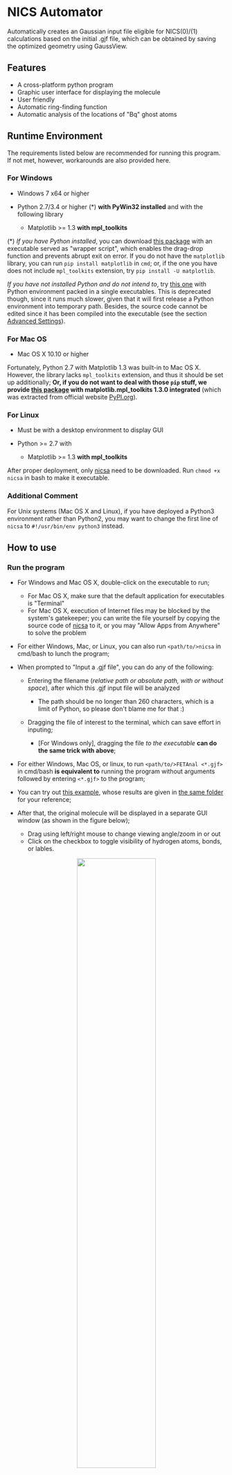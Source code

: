 # NICS Automator
Automatically creates an Gaussian input file eligible for NICS(0)/(1) calculations based on the initial .gjf file, which can be obtained by saving the optimized geometry using GaussView.

## Features
* A cross-platform python program
* Graphic user interface for displaying the molecule
* User friendly
* Automatic ring-finding function
* Automatic analysis of the locations of "Bq" ghost atoms

## Runtime Environment
The requirements listed below are recommended for running this program. If not met, however, workarounds are also provided here.

### For Windows
* Windows 7 x64 or higher
* Python 2.7/3.4 or higher (\*) **with PyWin32 installed** and with the following library

  * Matplotlib >= 1.3 **with mpl_toolkits**

(\*) *If you have Python installed*, you can download [this package](https://github.com/Z-H-Sun/NICSA/releases/download/v1.01/NICSA_1.01_Win.zip) with an executable served as "wrapper script", which enables the drag-drop function and prevents abrupt exit on error. If you do not have the `matplotlib` library, you can run `pip install matplotlib` in `cmd`; or, if the one you have does not include `mpl_toolkits` extension, try `pip install -U matplotlib`.

*If you have not installed Python and do not intend to*, try [this one](https://github.com/Z-H-Sun/NICSA/releases/download/v1.01/NICSA_1.01_Win_PRE.zip) with Python environment packed in a single executables. This is deprecated though, since it runs much slower, given that it will first release a Python environment into temporary path. Besides, the source code cannot be edited since it has been compiled into the executable (see the section [Advanced Settings](/README.md#advanced-settings)).

### For Mac OS
* Mac OS X 10.10 or higher

Fortunately, Python 2.7 with Matplotlib 1.3 was built-in to Mac OS X. However, the library lacks `mpl_toolkits` extension, and thus it should be set up additionally; **Or, if you do not want to deal with those `pip` stuff, we provide [this package](https://github.com/Z-H-Sun/NICSA/releases/download/v1.01/NICSA_1.01_Mac.zip) with matplotlib.mpl_toolkits 1.3.0 integrated** \(which was extracted from official website [PyPI.org](https://pypi.org/project/matplotlib/1.3.0/)\).

### For Linux
* Must be with a desktop environment to display GUI
* Python >= 2.7 with

  * Matplotlib >= 1.3 **with mpl_toolkits**
  
After proper deployment, only [nicsa](/nicsa) need to be downloaded. Run `chmod +x nicsa` in bash to make it executable.

### Additional Comment
For Unix systems (Mac OS X and Linux), if you have deployed a Python3 environment rather than Python2, you may want to change the first line of `nicsa` to `#!/usr/bin/env python3` instead.

## How to use
### Run the program
* For Windows and Mac OS X, double-click on the executable to run;

  * For Mac OS X, make sure that the default application for executables is "Terminal"
  * For Mac OS X, execution of Internet files may be blocked by the system's gatekeeper; you can write the file yourself by copying the source code of [nicsa](/nicsa) to it, or you may "Allow Apps from Anywhere" to solve the problem
* For either Windows, Mac, or Linux, you can also run `<path/to/>nicsa` in cmd/bash to lunch the program;
* When prompted to "Input a .gjf file", you can do any of the following:

  * Entering the filename (*relative path or absolute path, with or without space*), after which this .gjf input file will be analyzed

    * The path should be no longer than 260 characters, which is a limit of Python, so please don't blame me for that :)
  * Dragging the file of interest to the terminal, which can save effort in inputing;

    * \[For Windows only\], dragging the file *to the executable* **can do the same trick with above**;

* For either Windows, Mac OS, or linux, to run `<path/to/>FETAnal <*.gjf>` in cmd/bash **is equivalent to** running the program without arguments followed by entering `<*.gjf>` to the program;
* You can try out [this example](/Example/bnhbc.gjf), whose results are given in [the same folder](/Example) for your reference;
* After that, the original molecule will be displayed in a separate GUI window (as shown in the figure below);
  
  * Drag using left/right mouse to change viewing angle/zoom in or out
  * Click on the checkbox to toggle visibility of hydrogen atoms, bonds, or lables.

<p align="center"><img src="/screenshots/1.png" width="60%" height="60%"></p>

### Adding ghost atoms
<p align="center"><img src="/screenshots/2.png" width="90%" height="90%"></p>

* When prompted to "Enter atom numbers that form the ring of interest", you can do one of the following to add ghost atoms:

  * Entering the atom numbers directly, each separated by a space;
  * Entering `auto [n]` suggesting that you want the program to detect all *n*-member-rings, where *n* can be omitted so as to find rings of all sizes;
  * Entering `more [a b c ...]` suggesting that you want the program to detect rings that contain atoms #*a*, #*b*, #*c*, and so on.

    * There is a little difference between `auto [n]` and `auto`/`more [a b c ...]`; see the section [Details on Ring Finding](/README.md#details-on-ring-finding) for more information;
    * The automatic ring-finding function may return some *false* rings (see the section [Details on Ring Finding](/README.md#details-on-ring-finding) for more information), and you might need to distinguish them manually;
    * Except the first scenario (direct designation), the program requires a **ONE-TIME** initialization for this molecule and may take a minute or two, after which the information will be recorded in `./<filename>.nicsa` for future convenience;

  * After this, the target ring will be highlighted.
    * When prompted "Is this ...?", directly press enter to continue (take this as a *true* ring), or press 'n' and then enter to cancel;
    * If a ring is considered duplicate by the program, directly press enter to skip over, or enter 'y' to add this ring anyway;
    * If you choose to add a ring, a best-fitting plane will be calculated using binary linear aggression; and then, a ghost atom at the plane center and two ones at 1 angstrom distance away from it (on each side of the plane) will be added, for NICS(0) and (1) calculation, respectively.
    * The plane and the ghost atoms will be shown in the figure, and their information will be shown in the terminal. 
* In addtition to the aforementioned three cases, you may also:

  * Enter `del [n]` to delete ring #*n*, where *n* can be omitted so as to delete the last ring;

    * Note that the ring number and Bq number are subject to change after deletion, please look at the updated figure to find the new ring number *m* (label as "P*m*" on the ring plane);
  * Enter `show [n]` to display information of ring #*n*, where *n* can be omitted so as to show the last ring;
  * Directly press enter to save all the changes.

    * The program will **not save anything** unless you do so.
* Click on the checkbox in the figure to toggle visibility of labels, ghost atoms, ring planes, etc.

### Advanced Settings
* You can edit Line 11~24 in the Python script file [nicsa](/nicsa) according to the annotations;

  * Among them, `COMMAND` and `COMPONENTS` are especially useful in that you may want to change the method/basis set for a NICS calculation or the default visiblity of bonds, labels, atoms, etc.
  * Of course, if you run the single-executable version with integrated Python environment, you cannot edit this since the source code has been compiled and thus not editable.
* If a .gjf has been read by the program, a `<filename>.nicsa` plain-text file will be generated for future convenience. You can edit this file using a text editor (like Notepad) to re-define the bonds and rings.

  * The `connectivity` list records the bonds between non-hydrogen atoms. Each tuple has two numbers defining which two atoms are bonded. Note that the number **is not the actual atom number**, but the number of non-H atoms without reckoning in hydrogens or ghost atoms, and you should start counting from zero instead of one;
  * The `connectivityH` list records the bonds between a hydrogen and a non-H atom. Each tuple has two elements defining the coordinates of these two atoms;
  * The `ringsAuto` list records the composition of all rings, each element of which is a list of atoms that forms the ring. Again, note that the number **is not the actual atom number** (see first item);
  * The `ringsReduced` list is similar to `ringsAuto` except that it does not count in the rings that are *obviously false*. For example, a naphthalene has two 6-member-rings, and those two, in combination, also form a 10-member-ring, but the 10-member-ring is *obviously* not what we want. See the section [Details on Ring Finding](/README.md#details-on-ring-finding) for more information.

### Details on Ring Finding
* The algorithm first tries to all the circles (`RingsAuto`). If a large circle contains a small one, then both two circles are taken into account, though pratically we should not count in the large one. (Remember the naphthalene example above?) This process is kind of slow for large polycyclic aromatics, *but this is Python we are talking about, so you know ...*
* Then the program will try to rule out the *false* rings and store the legitimate ones in the `RingsReduced` list. The algorithm is not perfect now. Although it is easy to handle the issue topologically (say, if Ring<sub>*i*</sub> has all the vertices of Ring<sub>*j*</sub>, then Ring<sub>*i*</sub> is not legitimate), you cannot tell whether a ring is what we want if not taking geometry into account. However, it is really hard to do it on a "geometrical" level. What we can only do is to consider about the simplest case, *i.e.* it is impossible for Ring<sub>*i*</sub> not to include Ring<sub>*j*</sub> when they share only one vertex, by assuming that the molecule does not contain bridged rings

  * Despite the effort, exceptions may, though rare, happen for heavily-fused polycyclic molecules as shown in the picture below. In this scenerio, you must rule it out mannually.<p align="center"><img src="/screenshots/3.png" width="60%" height="60%"></p>
* There is a little difference between `auto [n]` and `auto`/`more [a b c ...]`. The former is based on the `RingsAuto` list, and the latter two based on the `RingsReduced` list.

  * Therefore, if your ring is somehow ruled out in the `RingsReduced` list, which is very, very, very rare, you can still find it by specifying its number of vertices using `auto[n]`.

## Developers
* If you want to compile the Python script on Windows, you may use `PyInstaller` by running `Compile\make.bat`. It is crucial **not** to install `numpy` higher than 1.16.2 nor `matplotlib` higher than 3.0.2. *If you don't believe that, just try and you'll know why*.
* If you want to compile the "wrapper script" executable, you may need a tool called `Bat to Exe Converter` (which unfortunately was out of maintenance for long) and [nicsa.bat](/Wrapper/nicsa.bat).
